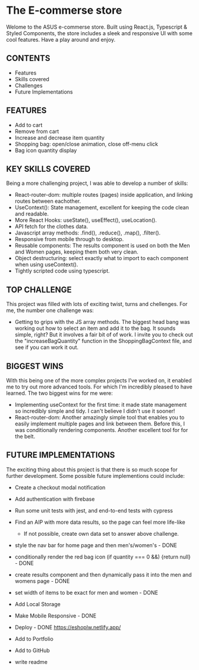 # The E-commerse store

Welome to the ASUS e-commerse store. Built using React.js, Typescript & Styled Components, the store includes a sleek and responsive UI with some cool features. Have a play around and enjoy.

## CONTENTS

- Features
- Skills covered
- Challenges
- Future Implementations

## FEATURES

- Add to cart
- Remove from cart
- Increase and decrease item quantity
- Shopping bag: open/close animation, close off-menu click
- Bag icon quantity display

## KEY SKILLS COVERED

Being a more challenging project, I was able to develop a number of skills:

- React-router-dom: multiple routes (pages) inside application, and linking routes between eachother.
- UseContext(): State management, excellent for keeping the code clean and readable.
- More React Hooks: useState(), useEffect(), useLocation().
- API fetch for the clothes data. 
- Javascript array methods: .find(), .reduce(), .map(), .filter().
- Responsive from mobile through to desktop.
- Reusable components: The results component is used on both the Men and Women pages, keeping them both very clean. 
- Object destructuring: select exactly what to import to each component when using useContext().
- Tightly scripted code using typescript.

## TOP CHALLENGE

This project was filled with lots of exciting twist, turns and chellenges. For me, the number one challenge was:

- Getting to grips with the JS array methods. The biggest head bang was working out how to select an item and add it to the bag. It sounds simple, right? But it involves a fair bit of of work. I invite you to check out the "increaseBagQuantity" function in the ShoppingBagContext file, and see if you can work it out.

## BIGGEST WINS

With this being one of the more complex projects I've worked on, it enabled me to try out more advanced tools. For which I'm incredibly pleased to have learned. The two biggest wins for me were: 

- Implementing useContext for the first time: it made state management so incredibly simple and tidy. I can't believe I didn't use it sooner!
- React-router-dom: Another amazingly simple tool that enables you to easily implement multiple pages and link between them. Before this, I was conditionally rendering components. Another excellent tool for for the belt. 

## FUTURE IMPLEMENTATIONS

The exciting thing about this project is that there is so much scope for further development. Some possible future implementions could include:

- Create a checkout modal notification
- Add authentication with firebase
- Run some unit tests with jest, and end-to-end tests with cypress
- Find an AIP with more data results, so the page can feel more life-like
  - If not possible, create own data set to answer above challenge.






- style the nav bar for home page and then men's/women's - DONE
- conditionally render the red bag icon (if  quantity === 0 &&) {return null} - DONE
- create results component and then dynamically pass it into the men and womens page - DONE
- set width of items to be exact for men and women - DONE
- Add Local Storage
- Make Mobile Responsive - DONE
- Deploy - DONE https://eshoplw.netlify.app/ 
- Add to Portfolio
- Add to GitHub
- write readme